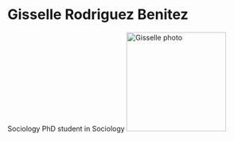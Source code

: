 # Gisselle Rodriguez Benitez

Sociology PhD student in Sociology
<img src="https://sociology.berkeley.edu/sites/default/files/user/Gisselle%20Rodriguez%20Benitez-1741/Gisselle%20Rodriguez%20Benitez-picture.JPG" alt="Gisselle photo" style="width:200px;"/>

